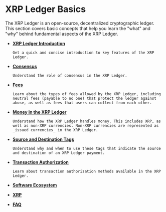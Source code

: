 # XRP Ledger Basics

The  XRP Ledger is an open-source, decentralized cryptographic ledger. This section covers basic concepts that help you learn the "what" and "why" behind fundamental aspects of the XRP Ledger.
<!--{# TODO: the title of this section is still in flux #}-->

* **[XRP Ledger Introduction](x)**

      Get a quick and concise introduction to key features of the XRP Ledger.
<!--{# https://developers.ripple.com/concept-xrp-ledger-intro.html #}-->

* **[Consensus](x)**

      Understand the role of consensus in the XRP Ledger.
<!--{# TODO: I believe this is https://developers.ripple.com/concept-consensus.html -- but need to be careful to differentiate this content from the content we provide in Concepts > Consensus Network. What should I expect to learn here - and how is it different from what I will learn there? Refine this intro sentence based on what we decide. #}-->

* **[Fees](x)**

      Learn about the types of fees allowed by the XRP Ledger, including neutral fees (payable to no one) that protect the ledger against abuse, as well as fees that users can collect from each other.
<!--{# https://developers.ripple.com/concept-fees.html #}-->

* **[Money in the XRP Ledger](x)**

      Understand how the XRP Ledger handles money. This includes XRP, as well as non-XRP currencies. Non-XRP currencies are represented as _issued currencies_ in the XRP Ledger.
<!--{# TODO: Note the XRP section below. It contains content from https://developers.ripple.com/concept-money.html -- not sure of where this article stops and the discussion of XRP itself should begin. #}-->

* **[Source and Destination Tags](x)**

      Understand why and when to use these tags that indicate the source and destination of an XRP Ledger payment.
<!--{# https://ripple.com/build/gateway-guide/#source-and-destination-tags #}-->

* **[Transaction Authorization](x)**

      Learn about transaction authorization methods available in the XRP Ledger.
<!--{# TODO: I think this is: https://developers.ripple.com/reference-transaction-format.html#authorizing-transactions #}-->

* **[Software Ecosystem](x)**
<!--{# TODO: Not sure what this is about #}-->

* **[XRP](x)**
<!--{# TODO:  https://developers.ripple.com/concept-money.html#xrp -- but this is a subsection of Money in the XRP Ledger -- see above. Need to figure out where that article's discussion of XRP stops and where this one begins. Write the overview sentence once that is decided. #}-->

* **[FAQ](x)**
<!--{# TODO: I was thinking that we could host this article on the Dev Portal instead of on ripple.com as it is very technical and answers questions that our devs would have: https://ripple.com/technical-faq-xrp-ledger/ -- but we should coordinate with Marketing. It is currently accessed under the Support heading in the footer two links above access to the Dev Portal. #}-->
